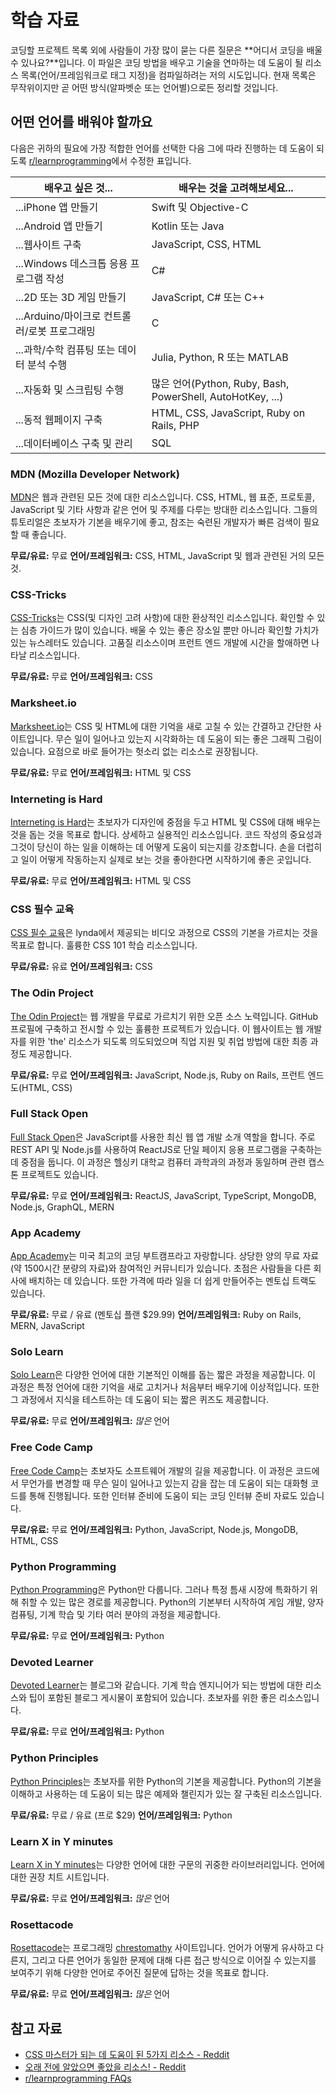 # 학습 자료

코딩할 프로젝트 목록 외에 사람들이 가장 많이 묻는 다른 질문은 **어디서 코딩을 배울 수 있나요?**입니다.
이 파일은 코딩 방법을 배우고 기술을 연마하는 데 도움이 될 리소스 목록(언어/프레임워크로 태그 지정)을 컴파일하려는 저의 시도입니다. 현재 목록은 무작위이지만 곧 어떤 방식(알파벳순 또는 언어별)으로든 정리할 것입니다.

## 어떤 언어를 배워야 할까요

다음은 귀하의 필요에 가장 적합한 언어를 선택한 다음 그에 따라 진행하는 데 도움이 되도록 [r/learnprogramming](https://www.reddit.com/r/learnprogramming/wiki/faq#wiki_which_programming_language_should_i_start_with.3F)에서 수정한 표입니다.

| 배우고 싶은 것... | 배우는 것을 고려해보세요... |
|---------------------------|----------------------|
| ...iPhone 앱 만들기 | Swift 및 Objective-C |
| ...Android 앱 만들기 | Kotlin 또는 Java |
| ...웹사이트 구축 | JavaScript, CSS, HTML |
| ...Windows 데스크톱 응용 프로그램 작성 | C# |
| ...2D 또는 3D 게임 만들기 | JavaScript, C# 또는 C++ |
| ...Arduino/마이크로 컨트롤러/로봇 프로그래밍 | C |
| ...과학/수학 컴퓨팅 또는 데이터 분석 수행 | Julia, Python, R 또는 MATLAB |
| ...자동화 및 스크립팅 수행 | 많은 언어(Python, Ruby, Bash, PowerShell, AutoHotKey, ...) |
| ...동적 웹페이지 구축 | HTML, CSS, JavaScript, Ruby on Rails, PHP |
| ...데이터베이스 구축 및 관리 | SQL |

<!--
템플릿
## 리소스

설명

**무료/유료:**
**언어/프레임워크:**
-->

### MDN (Mozilla Developer Network)

[MDN](https://developer.mozilla.org/en-US/)은 웹과 관련된 모든 것에 대한 리소스입니다. CSS, HTML, 웹 표준, 프로토콜, JavaScript 및 기타 사항과 같은 언어 및 주제를 다루는 방대한 리소스입니다. 그들의 튜토리얼은 초보자가 기본을 배우기에 좋고, 참조는 숙련된 개발자가 빠른 검색이 필요할 때 좋습니다.

**무료/유료:** 무료
**언어/프레임워크:** CSS, HTML, JavaScript 및 웹과 관련된 거의 모든 것.

### CSS-Tricks

[CSS-Tricks](https://css-tricks.com/)는 CSS(및 디자인 고려 사항)에 대한 환상적인 리소스입니다. 확인할 수 있는 심층 가이드가 많이 있습니다. 배울 수 있는 좋은 장소일 뿐만 아니라 확인할 가치가 있는 뉴스레터도 있습니다. 고품질 리소스이며 프런트 엔드 개발에 시간을 할애하면 나타날 리소스입니다.

**무료/유료:** 무료
**언어/프레임워크:** CSS

### Marksheet.io

[Marksheet.io](https://marksheet.io/)는 CSS 및 HTML에 대한 기억을 새로 고칠 수 있는 간결하고 간단한 사이트입니다. 무슨 일이 일어나고 있는지 시각화하는 데 도움이 되는 좋은 그래픽 그림이 있습니다. 요점으로 바로 들어가는 헛소리 없는 리소스로 권장됩니다.

**무료/유료:** 무료
**언어/프레임워크:** HTML 및 CSS

### Interneting is Hard

[Interneting is Hard](https://www.internetingishard.com/)는 초보자가 디자인에 중점을 두고 HTML 및 CSS에 대해 배우는 것을 돕는 것을 목표로 합니다. 상세하고 실용적인 리소스입니다. 코드 작성의 중요성과 그것이 당신이 하는 일을 이해하는 데 어떻게 도움이 되는지를 강조합니다. 손을 더럽히고 일이 어떻게 작동하는지 실제로 보는 것을 좋아한다면 시작하기에 좋은 곳입니다.

**무료/유료:** 무료
**언어/프레임워크:** HTML 및 CSS

### CSS 필수 교육

[CSS 필수 교육](https://www.lynda.com/CSS-tutorials/Styling-documents-consistently/5038219/2249020-4.html)은 lynda에서 제공되는 비디오 과정으로 CSS의 기본을 가르치는 것을 목표로 합니다. 훌륭한 CSS 101 학습 리소스입니다.

**무료/유료:** 유료
**언어/프레임워크:** CSS

### The Odin Project

[The Odin Project](https://theodinproject.com/)는 웹 개발을 무료로 가르치기 위한 오픈 소스 노력입니다. GitHub 프로필에 구축하고 전시할 수 있는 훌륭한 프로젝트가 있습니다. 이 웹사이트는 웹 개발자를 위한 'the' 리소스가 되도록 의도되었으며 직업 지원 및 취업 방법에 대한 최종 과정도 제공합니다.

**무료/유료:** 무료
**언어/프레임워크:** JavaScript, Node.js, Ruby on Rails, 프런트 엔드도(HTML, CSS)

### Full Stack Open

[Full Stack Open](https://fullstackopen.com/en/)은 JavaScript를 사용한 최신 웹 앱 개발 소개 역할을 합니다. 주로 REST API 및 Node.js를 사용하여 ReactJS로 단일 페이지 응용 프로그램을 구축하는 데 중점을 둡니다. 이 과정은 헬싱키 대학교 컴퓨터 과학과의 과정과 동일하며 관련 캡스톤 프로젝트도 있습니다.

**무료/유료:** 무료
**언어/프레임워크:** ReactJS, JavaScript, TypeScript, MongoDB, Node.js, GraphQL, MERN

### App Academy

[App Academy](https://open.appacademy.io/)는 미국 최고의 코딩 부트캠프라고 자랑합니다. 상당한 양의 무료 자료(약 1500시간 분량의 자료)와 참여적인 커뮤니티가 있습니다. 초점은 사람들을 다른 회사에 배치하는 데 있습니다. 또한 가격에 따라 일을 더 쉽게 만들어주는 멘토십 트랙도 있습니다.

**무료/유료:** 무료 / 유료 (멘토십 플랜 $29.99)
**언어/프레임워크:** Ruby on Rails, MERN, JavaScript

### Solo Learn

[Solo Learn](https://www.sololearn.com/)은 다양한 언어에 대한 기본적인 이해를 돕는 짧은 과정을 제공합니다. 이 과정은 특정 언어에 대한 기억을 새로 고치거나 처음부터 배우기에 이상적입니다. 또한 그 과정에서 지식을 테스트하는 데 도움이 되는 짧은 퀴즈도 제공합니다.

**무료/유료:** 무료
**언어/프레임워크:** *많은* 언어

### Free Code Camp

[Free Code Camp](https://www.freecodecamp.org/)는 초보자도 소프트웨어 개발의 길을 제공합니다. 이 과정은 코드에서 무언가를 변경할 때 무슨 일이 일어나고 있는지 감을 잡는 데 도움이 되는 대화형 코드를 통해 진행됩니다. 또한 인터뷰 준비에 도움이 되는 코딩 인터뷰 준비 자료도 있습니다.

**무료/유료:** 무료
**언어/프레임워크:** Python, JavaScript, Node.js, MongoDB, HTML, CSS

### Python Programming

[Python Programming](https://pythonprogramming.net/)은 Python만 다룹니다. 그러나 특정 틈새 시장에 특화하기 위해 취할 수 있는 많은 경로를 제공합니다. Python의 기본부터 시작하여 게임 개발, 양자 컴퓨팅, 기계 학습 및 기타 여러 분야의 과정을 제공합니다.

**무료/유료:** 무료
**언어/프레임워크:** Python

### Devoted Learner

[Devoted Learner](https://devotedlearner.com/how-to-become-a-machine-learning-engineer/#Introduction)는 블로그와 같습니다. 기계 학습 엔지니어가 되는 방법에 대한 리소스와 팁이 포함된 블로그 게시물이 포함되어 있습니다. 초보자를 위한 좋은 리소스입니다.

**무료/유료:** 무료
**언어/프레임워크:** Python

### Python Principles

[Python Principles](https://pythonprinciples.com/)는 초보자를 위한 Python의 기본을 제공합니다. Python의 기본을 이해하고 사용하는 데 도움이 되는 많은 예제와 챌린지가 있는 잘 구축된 리소스입니다.

**무료/유료:** 무료 / 유료 (프로 $29)
**언어/프레임워크:** Python

### Learn X in Y minutes

[Learn X in Y minutes](https://learnxinyminutes.com/)는 다양한 언어에 대한 구문의 귀중한 라이브러리입니다. 언어에 대한 권장 치트 시트입니다.

**무료/유료:** 무료
**언어/프레임워크:** *많은* 언어

### Rosettacode

[Rosettacode](http://rosettacode.org/wiki/Rosetta_Code)는 프로그래밍 [chrestomathy](https://en.wikipedia.org/wiki/Chrestomathy) 사이트입니다. 언어가 어떻게 유사하고 다른지, 그리고 다른 언어가 동일한 문제에 대해 다른 접근 방식으로 이어질 수 있는지를 보여주기 위해 다양한 언어로 주어진 질문에 답하는 것을 목표로 합니다.

**무료/유료:** 무료
**언어/프레임워크:** *많은* 언어

## 참고 자료
- [CSS 마스터가 되는 데 도움이 된 5가지 리소스 - Reddit](https://www.reddit.com/r/learnprogramming/comments/in3jvg/the_5_resources_that_helped_me_become_a_css/)
- [오래 전에 알았으면 좋았을 리소스! - Reddit](https://www.reddit.com/r/learnprogramming/comments/icr9ac/resources_i_wish_i_knew_about_long_ago/)
- [r/learnprogramming FAQs](https://www.reddit.com/r/learnprogramming/wiki/faq)

